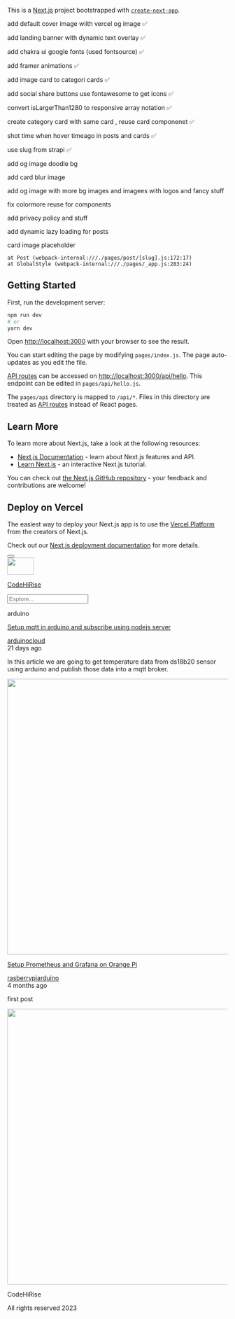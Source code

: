 This is a [Next.js](https://nextjs.org/) project bootstrapped with [`create-next-app`](https://github.com/vercel/next.js/tree/canary/packages/create-next-app).

add default cover image wiith vercel og image ✅

add landing banner with dynamic text overlay ✅

add chakra ui google fonts (used fontsource) ✅

add framer animations ✅

add image card to categori cards ✅

add social share buttons use fontawesome to get icons ✅

convert isLargerThan1280 to responsive array notation ✅

create category card with same card , reuse card componenet ✅

shot time when hover timeago in posts and cards ✅

use slug from strapi ✅

add og image doodle bg

add card blur image

add og image with more bg images and imagees with logos and fancy stuff

fix colormore reuse for components

add privacy policy and stuff

add dynamic lazy loading for posts

card image placeholder

    at Post (webpack-internal:///./pages/post/[slug].js:172:17)
    at GlobalStyle (webpack-internal:///./pages/_app.js:283:24)

## Getting Started

First, run the development server:

```bash
npm run dev
# or
yarn dev
```

Open [http://localhost:3000](http://localhost:3000) with your browser to see the result.

You can start editing the page by modifying `pages/index.js`. The page auto-updates as you edit the file.

[API routes](https://nextjs.org/docs/api-routes/introduction) can be accessed on [http://localhost:3000/api/hello](http://localhost:3000/api/hello). This endpoint can be edited in `pages/api/hello.js`.

The `pages/api` directory is mapped to `/api/*`. Files in this directory are treated as [API routes](https://nextjs.org/docs/api-routes/introduction) instead of React pages.

## Learn More

To learn more about Next.js, take a look at the following resources:

- [Next.js Documentation](https://nextjs.org/docs) - learn about Next.js features and API.
- [Learn Next.js](https://nextjs.org/learn) - an interactive Next.js tutorial.

You can check out [the Next.js GitHub repository](https://github.com/vercel/next.js/) - your feedback and contributions are welcome!

## Deploy on Vercel

The easiest way to deploy your Next.js app is to use the [Vercel Platform](https://vercel.com/new?utm_medium=default-template&filter=next.js&utm_source=create-next-app&utm_campaign=create-next-app-readme) from the creators of Next.js.

Check out our [Next.js deployment documentation](https://nextjs.org/docs/deployment) for more details.

<div id="__next"><div class="css-lu8gud"><div class="css-lygqz2"><button type="button" class="chakra-button css-xjjrjl" aria-label="Open Menu"><svg viewBox="0 0 24 24" focusable="false" class="chakra-icon css-onkibi" aria-hidden="true"><path fill="currentColor" d="M 3 5 A 1.0001 1.0001 0 1 0 3 7 L 21 7 A 1.0001 1.0001 0 1 0 21 5 L 3 5 z M 3 11 A 1.0001 1.0001 0 1 0 3 13 L 21 13 A 1.0001 1.0001 0 1 0 21 11 L 3 11 z M 3 17 A 1.0001 1.0001 0 1 0 3 19 L 21 19 A 1.0001 1.0001 0 1 0 21 17 L 3 17 z"></path></svg></button><div class="chakra-stack css-k64ccn"><a href="/" class="css-k008qs"><img alt="logo" srcset="/_next/static/media/codehiriselogo.d72c970d.svg 1x, /_next/static/media/codehiriselogo.d72c970d.svg 2x" src="/_next/static/media/codehiriselogo.d72c970d.svg" width="60" height="39" decoding="async" data-nimg="future" loading="lazy" style="color:transparent;align-self:center"><p class="chakra-text css-s8bpp8">CodeHiRise</p></a><div class="css-17xejub"></div><nav class="chakra-stack css-5ri2xm"><a class="chakra-link css-9cpxuh" href="undefined"></a></nav></div><div class="css-70qvj9"><form><input type="text" name="search" placeholder="Explore..." class="chakra-input css-auidwh"></form></div></div></div><div class="chakra-container css-d75qdl"><p class="chakra-text css-8nldxv">arduino</p><div class="css-8atqhb"><div class="css-t9cyyu"><div class="css-0"><div class="css-gg4vpm"><p class="chakra-text css-1al1sli"><a class="chakra-link css-spn4bz" href="/post/setup-mqtt-in-arduino-and-subscribe-using-nodejs-server">Setup mqtt in arduino and subscribe using nodejs server</a></p><div class="css-17xejub"></div></div><div class="css-0"><a href="/category/arduino" class="css-140obua"><span class="chakra-text css-10iahqc">arduino</span></a><a href="/category/cloud" class="css-140obua"><span class="chakra-text css-10iahqc">cloud</span></a></div><div class="css-1j1i25b"><span tabindex="0" class="css-1baulvz">21 days ago</span></div><p class="chakra-text css-h2ovos">In this article we are going to get temperature data from ds18b20 sensor using arduino and publish those data into a mqtt broker.
</p></div><div class="css-17xejub"></div><div class="css-216i4m"><img alt="Setup mqtt in arduino and subscribe using nodejs server cover art" srcset="/_next/image?url=https%3A%2F%2Fcodehirise.com%2Fapi%2Fog%3Ftitle%3DSetup%20mqtt%20in%20arduino%20and%20subscribe%20using%20nodejs%20server&amp;w=1200&amp;q=75 1x, /_next/image?url=https%3A%2F%2Fcodehirise.com%2Fapi%2Fog%3Ftitle%3DSetup%20mqtt%20in%20arduino%20and%20subscribe%20using%20nodejs%20server&amp;w=3840&amp;q=75 2x" src="/_next/image?url=https%3A%2F%2Fcodehirise.com%2Fapi%2Fog%3Ftitle%3DSetup%20mqtt%20in%20arduino%20and%20subscribe%20using%20nodejs%20server&amp;w=3840&amp;q=75" width="1200" height="630" decoding="async" data-nimg="future" loading="lazy" style="color:transparent"></div></div><div class="css-t9cyyu"><div class="css-0"><div class="css-gg4vpm"><p class="chakra-text css-1al1sli"><a class="chakra-link css-spn4bz" href="/post/setup-prometheus-and-grafana-on-orange-pi">Setup Prometheus and Grafana on Orange Pi</a></p><div class="css-17xejub"></div></div><div class="css-0"><a href="/category/rasberrypi" class="css-140obua"><span class="chakra-text css-10iahqc">rasberrypi</span></a><a href="/category/arduino" class="css-140obua"><span class="chakra-text css-10iahqc">arduino</span></a></div><div class="css-1j1i25b"><span tabindex="0" class="css-1baulvz">4 months ago</span></div><p class="chakra-text css-h2ovos">first post</p></div><div class="css-17xejub"></div><div class="css-216i4m"><img alt="Setup Prometheus and Grafana on Orange Pi cover art" srcset="/_next/image?url=https%3A%2F%2Fcodehirise.com%2Fapi%2Fog%3Ftitle%3DSetup%20Prometheus%20and%20Grafana%20on%20Orange%20Pi&amp;w=1200&amp;q=75 1x, /_next/image?url=https%3A%2F%2Fcodehirise.com%2Fapi%2Fog%3Ftitle%3DSetup%20Prometheus%20and%20Grafana%20on%20Orange%20Pi&amp;w=3840&amp;q=75 2x" src="/_next/image?url=https%3A%2F%2Fcodehirise.com%2Fapi%2Fog%3Ftitle%3DSetup%20Prometheus%20and%20Grafana%20on%20Orange%20Pi&amp;w=3840&amp;q=75" width="1200" height="630" decoding="async" data-nimg="future" loading="lazy" style="color:transparent"></div></div></div></div><div class="css-x2bb9m"><div class="chakra-stack chakra-container css-1igsvoe"><p class="chakra-text css-s8bpp8">CodeHiRise</p><div class="css-17xejub"></div><p class="chakra-text css-0">All rights reserved <!-- -->2023</p></div></div><span id="__chakra_env" hidden=""></span></div>
